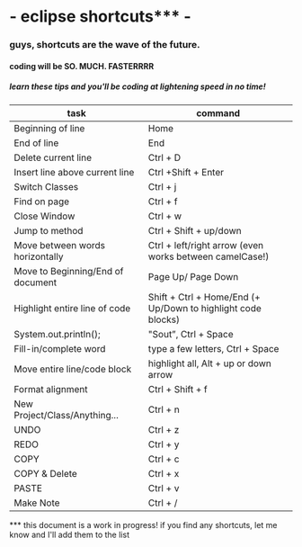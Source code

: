 

# - eclipse shortcuts*** -

### guys, shortcuts are the wave of the future.
#### coding will be SO. MUCH. FASTERRRR
##### learn these tips and you'll be coding at lightening speed in no time!

task | command
--------------------|--------------------
Beginning of line | Home
End of line | End
Delete current line | Ctrl + D
Insert line above current line | Ctrl +Shift + Enter
Switch Classes | Ctrl + j
Find on page | Ctrl + f
Close Window | Ctrl + w
Jump to method | Ctrl + Shift + up/down
Move between words horizontally | Ctrl + left/right arrow (even works between camelCase!)
Move to Beginning/End of document | Page Up/ Page Down
Highlight entire line of code | Shift + Ctrl + Home/End (+ Up/Down to highlight code blocks)
System.out.println(); | "Sout”, Ctrl + Space
Fill-in/complete word | type a few letters, Ctrl + Space
Move entire line/code block | highlight all, Alt + up or down arrow
Format alignment | Ctrl + Shift + f
New Project/Class/Anything... | Ctrl + n
UNDO | Ctrl + z
REDO | Ctrl + y
COPY | Ctrl + c
COPY & Delete | Ctrl + x
PASTE | Ctrl + v
Make Note | Ctrl + /


*** this document is a work in progress! if you find any shortcuts, let me know and I'll add them to the list

